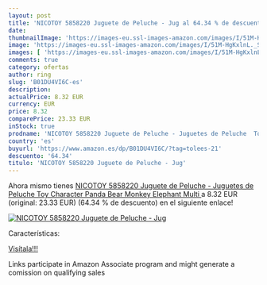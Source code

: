 ```yaml
---
layout: post
title: 'NICOTOY 5858220 Juguete de Peluche - Jug al 64.34 % de descuento'
date: 
thumbnailImage: 'https://images-eu.ssl-images-amazon.com/images/I/51M-HgKxlnL._SL200_.jpg'
image: 'https://images-eu.ssl-images-amazon.com/images/I/51M-HgKxlnL._SL200_.jpg'
images: [ 'https://images-eu.ssl-images-amazon.com/images/I/51M-HgKxlnL._SL200_.jpg' ]
comments: true
category: ofertas
author: ring
slug: 'B01DU4VI6C-es'
description:
actualPrice: 8.32 EUR
currency: EUR
price: 8.32
comparePrice: 23.33 EUR
inStock: true
prodname: 'NICOTOY 5858220 Juguete de Peluche - Juguetes de Peluche  Toy Character  Panda  Bear  Monkey  Elephant  Multi '
country: 'es'
buyurl: 'https://www.amazon.es/dp/B01DU4VI6C/?tag=tolees-21'
descuento: '64.34'
titulo: 'NICOTOY 5858220 Juguete de Peluche - Jug'
---
```


Ahora mismo tienes [NICOTOY 5858220 Juguete de Peluche - Juguetes de Peluche  Toy Character  Panda  Bear  Monkey  Elephant  Multi ](https://www.amazon.es/dp/B01DU4VI6C/?tag=tolees-21) a 8.32 EUR (original: 23.33 EUR) (64.34 %  de descuento) en el siguiente enlace!

[![NICOTOY 5858220 Juguete de Peluche - Jug](https://images-eu.ssl-images-amazon.com/images/I/51M-HgKxlnL._SL200_.jpg)](https://www.amazon.es/dp/B01DU4VI6C/?tag=tolees-21)

Características:


[Visítala!!!](https://www.amazon.es/dp/B01DU4VI6C/?tag=tolees-21)

Links participate in Amazon Associate program and might generate a comission on qualifying sales
